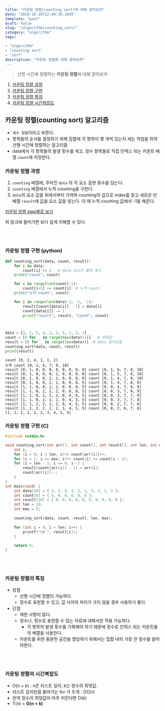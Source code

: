 ```yaml
---
title: "카운팅 정렬(counting sort)에 대해 알아보자"
date: "2019-10-28T22:40:39.169Z"
template: "post"
draft: false
slug: "/algorithm/counting_sort/"
category: "algorithm"
tags:

- "algorithm"
- "counting sort"
- "sort"
description: "카운팅 정렬에 대해 알아보자"
---
```




> 선형 시간에 정렬하는 **카운팅 정렬**에 대해 알아보자



1. [카운팅 정렬 과정](#카운팅-정렬-과정)
2. [카운팅 정렬 구현](#카운팅-정렬-구현-(python))
3. [카운팅 정렬 특징](#카운팅-정렬의-특징)
4. [카운팅 정렬 시간복잡도](#카운팅-정렬의-시간복잡도)





## 카운팅 정렬(counting sort) 알고리즘

- `계수 정렬`이라고 부른다.
- 항목들의 순서를 결정하기 위해 집합에 각 항목이 몇 개씩 있는지 세는 작업을 하여 선형 시간에 정렬하는 알고리즘
- data에서 각 항목들의 발생 횟수를 세고, 정수 항목들로 직접 인덱스 되는 카운트 배열 `count`에 저장한다.



### 카운팅 정렬 과정

1. `counting` 배열에, 주어진 `data` 의 각 요소 출현 횟수를 담는다.
2. `counting` 배열에서 누적 counting을 구한다.
3. `data`의 요소 값을 뒤에서부터 가져와 counting의 값으로 index를 찾고 새로운 빈 배열 `result`에 값을 요소 값을 넣는다. 이 때 누적 counting 값에서 -1을 해준다.

[카운팅 정렬 step별로 보기](<http://www.cs.miami.edu/home/burt/learning/Csc517.091/workbook/countingsort.html>)

위 링크에 들어가면 보다 쉽게 이해할 수 있다.

<br>

<br>

### 카운팅 정렬 구현 (python)

```python
def counting_sort(data, count, result):
    for i in data:
        count[i] += 1   # data 요소의 출현 횟수
    print("count", count)

    for i in range(len(count)-1):
        count[i+1] += count[i]  # 누적 count
    print("누적 count", count)

    for i in range(len(data)-1, -1, -1):
        result[count[data[i]] - 1] = data[i]
        count[data[i]] -= 1
        print("result", result, "count", count)



data = [3, 2, 5, 4, 2, 1, 5, 2, 2, 1]
count = [0 for _ in range(max(data)+1)]   # 최댓값
result = [0 for _ in range(len(data))]  # data 길이만큼
counting_sort(data, count, result)
print(result)
```

```
count [0, 2, 4, 1, 1, 2]
누적 count [0, 2, 6, 7, 8, 10]
result [0, 1, 0, 0, 0, 0, 0, 0, 0, 0] count [0, 1, 6, 7, 8, 10]
result [0, 1, 0, 0, 0, 2, 0, 0, 0, 0] count [0, 1, 5, 7, 8, 10]
result [0, 1, 0, 0, 2, 2, 0, 0, 0, 0] count [0, 1, 4, 7, 8, 10]
result [0, 1, 0, 0, 2, 2, 0, 0, 0, 5] count [0, 1, 4, 7, 8, 9]
result [1, 1, 0, 0, 2, 2, 0, 0, 0, 5] count [0, 0, 4, 7, 8, 9]
result [1, 1, 0, 2, 2, 2, 0, 0, 0, 5] count [0, 0, 3, 7, 8, 9]
result [1, 1, 0, 2, 2, 2, 0, 4, 0, 5] count [0, 0, 3, 7, 7, 9]
result [1, 1, 0, 2, 2, 2, 0, 4, 5, 5] count [0, 0, 3, 7, 7, 8]
result [1, 1, 2, 2, 2, 2, 0, 4, 5, 5] count [0, 0, 2, 7, 7, 8]
result [1, 1, 2, 2, 2, 2, 3, 4, 5, 5] count [0, 0, 2, 6, 7, 8]
[1, 1, 2, 2, 2, 2, 3, 4, 5, 5]

```



### 카운팅 정렬 구현 (C)

```c
#include <stdio.h>

void counting_sort(int arr[], int count[], int result[], int len, int max) {
	int i;
	for (i = 0; i < len; i++) count[arr[i]]++;
	for (i = 1; i <= max; i++) count[i] += count[i - 1];
	for (i = len - 1; i >= 0; i--) {
		result[count[arr[i]] - 1] = arr[i];
		count[arr[i]]--;
	}
}
int main(void) {
	int data[10] = { 3, 2, 5, 4, 2, 1, 5, 2, 2, 1 };
	int count[6] = { 0, 0, 0, 0, 0, 0 };
	int result[10] = { 0, 0, 0, 0, 0, 0, 0, 0, 0, 0 };
	int len = 10;
	int max = 5;
	
	counting_sort(data, count, result, len, max);
	
	for (int i = 0; i < len; i++) {
		printf("%d ", result[i]);
	}
	
	return 0;
}
```

<br>

<br>

### 카운팅 정렬의 특징

- 장점
  - 선형 시간에 정렬이 가능하다.
  - 정수로 표현할 수 있고, 값 사이의 차이가 크지 않을 경우 사용하기 좋다.
- 단점
  - 제한 사항이 많다.
  - 정수나, 정수로 표현할 수 있는 자료에 대해서만 적용 가능하다.
    - 각 항목의 발생 횟수를 기록해야 하기 때문에 정수로 인덱스 되는 카운트들의 배열을 사용한다.
  - 카운트를 위한 충분한 공간을 할당하기 위해서는 집합 내의 가장 큰 정수를 알아야한다.



<br>

<br>

### 카운팅 정렬의 시간복잡도

- O(n + k) : n은 리스트 길이, k는 정수의 최댓값.
- 리스트 길이만큼 돌아가는 for 가 두개 : O(2n)
- 만약 정수의 최댓값이 아주 커진다면 O(k)
- T(n) = **O(n + k)**









